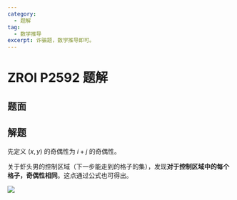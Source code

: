 ```yaml
---
category:
  - 题解
tag:
  - 数学推导
excerpt: 诈骗题，数学推导即可。
---
```


# ZROI P2592 题解

## 题面

<!-- @include: ../../source/ZR-2592/problem.md -->

## 解题

先定义 $(x, y)$ 的奇偶性为 $i + j$ 的奇偶性。

关于虾头男的控制区域（下一步能走到的格子的集），发现**对于控制区域中的每个格子，奇偶性相同**。这点通过公式也可得出。

![](http://zihanhu-blog.oss-cn-shanghai.aliyuncs.com/image/22a758ce0b524d68d9ce67f95686cc2f.png)

